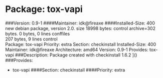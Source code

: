 Package: tox-vapi 
============= 

###Version: 0.9-1
####Maintainer: idk@fireaxe
####Installed-Size: 400
new debian package, version 2.0.
size 18998 bytes: control archive=302 bytes.
0 bytes,     0 lines      conffiles            
207 bytes,     9 lines      control              
Package: tox-vapi
Priority: extra
Section: checkinstall
Installed-Size: 400
Maintainer: idk@fireaxe
Architecture: amd64
Version: 0.9-1
Provides: tox-vapi
###Description:
 Package created with checkinstall 1.6.2
]()
###Provides:
  * tox-vapi
####Section: checkinstall
####Priority: extra
